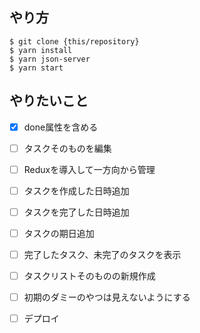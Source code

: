 ## やり方

```
$ git clone {this/repository}
$ yarn install 
$ yarn json-server
$ yarn start
```


## やりたいこと

- [x] done属性を含める
- [ ] タスクそのものを編集
- [ ] Reduxを導入して一方向から管理
- [ ] タスクを作成した日時追加
- [ ] タスクを完了した日時追加
- [ ] タスクの期日追加
- [ ] 完了したタスク、未完了のタスクを表示
- [ ] タスクリストそのものの新規作成
- [ ] 初期のダミーのやつは見えないようにする
- [ ] デプロイ




